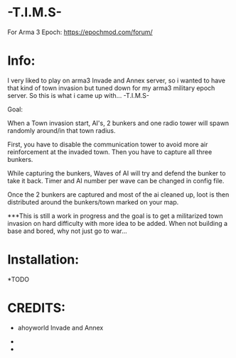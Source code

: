 # -T.I.M.S-

For Arma 3 Epoch: https://epochmod.com/forum/

# Info:

I very liked to play on arma3 Invade and Annex server, so i wanted to have that kind of town invasion but tuned down for my arma3 military epoch server.
So this is what i came up with... -T.I.M.S-

Goal: 

When a Town invasion start, AI's, 2 bunkers and one radio tower will spawn randomly around/in that town radius. 

First, you have to disable the communication tower to avoid more air reinforcement at the invaded town. Then you have to capture all three bunkers.

While capturing the bunkers, Waves of AI will try and defend the bunker to take it back. Timer and AI number per wave can be changed in config file.

Once the 2 bunkers are captured and most of the ai cleaned up, loot is then distributed around the bunkers/town marked on your map.

***This is still a work in progress and the goal is to get a militarized town invasion on hard difficulty with more idea to be added. When not building a base and bored, why not just go to war...

# Installation:

*TODO

# CREDITS:

* ahoyworld Invade and Annex

*

*
